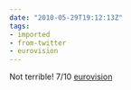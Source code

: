 ```yaml
---
date: "2010-05-29T19:12:13Z"
tags:
- imported
- from-twitter
- eurovision
---
```

Not terrible\! 7/10 [eurovision](/tags/eurovision)
